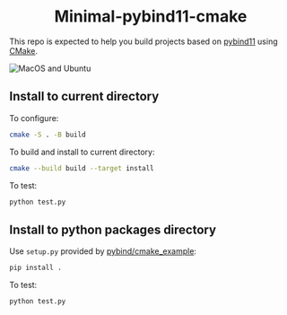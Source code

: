 <h1 align="center">Minimal-pybind11-cmake</h1>

This repo is expected to help you build projects based on [pybind11](https://github.com/pybind/pybind11) using [CMake](https://cmake.org/).

![MacOS and Ubuntu](https://github.com/zheng95z/minimal-pybind11-cmake/blob/main/.github/workflows/mac-linux.yml/badge.svg)

## Install to current directory

To configure:

```bash
cmake -S . -B build
```

To build and install to current directory:

```bash
cmake --build build --target install
```

To test:

```bash
python test.py
```

## Install to python packages directory

Use `setup.py` provided by [pybind/cmake_example](https://github.com/pybind/cmake_example):

```bash
pip install .
```

To test:

```bash
python test.py
```
